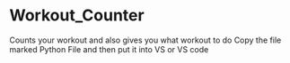 # Workout_Counter
Counts your workout and also gives you what workout to do 
Copy the file marked Python File and then put it into VS or VS code
